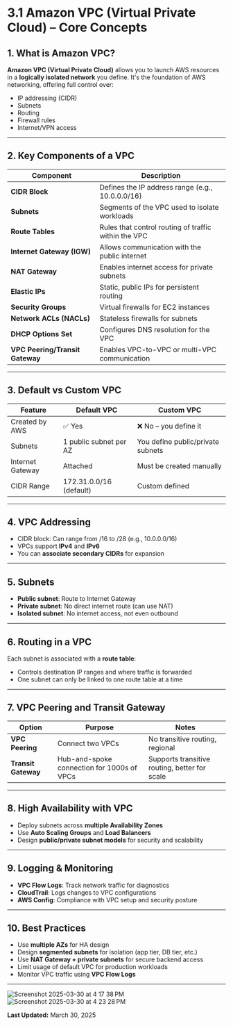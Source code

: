 
# 3.1 Amazon VPC (Virtual Private Cloud) – Core Concepts

## 1. What is Amazon VPC?

**Amazon VPC (Virtual Private Cloud)** allows you to launch AWS resources in a **logically isolated network** you define. It's the foundation of AWS networking, offering full control over:
- IP addressing (CIDR)
- Subnets
- Routing
- Firewall rules
- Internet/VPN access

---

## 2. Key Components of a VPC

| Component             | Description                                                                 |
|------------------------|-----------------------------------------------------------------------------|
| **CIDR Block**         | Defines the IP address range (e.g., 10.0.0.0/16)                            |
| **Subnets**            | Segments of the VPC used to isolate workloads                              |
| **Route Tables**       | Rules that control routing of traffic within the VPC                       |
| **Internet Gateway (IGW)** | Allows communication with the public internet                          |
| **NAT Gateway**        | Enables internet access for private subnets                                |
| **Elastic IPs**        | Static, public IPs for persistent routing                                  |
| **Security Groups**    | Virtual firewalls for EC2 instances                                        |
| **Network ACLs (NACLs)** | Stateless firewalls for subnets                                         |
| **DHCP Options Set**   | Configures DNS resolution for the VPC                                      |
| **VPC Peering/Transit Gateway** | Enables VPC-to-VPC or multi-VPC communication                    |

---

## 3. Default vs Custom VPC

| Feature              | Default VPC                            | Custom VPC                             |
|----------------------|-----------------------------------------|----------------------------------------|
| Created by AWS       | ✅ Yes                                  | ❌ No – you define it                   |
| Subnets              | 1 public subnet per AZ                 | You define public/private subnets      |
| Internet Gateway     | Attached                                | Must be created manually               |
| CIDR Range           | 172.31.0.0/16 (default)                | Custom defined                         |

---

## 4. VPC Addressing

- CIDR block: Can range from /16 to /28 (e.g., 10.0.0.0/16)
- VPCs support **IPv4** and **IPv6**
- You can **associate secondary CIDRs** for expansion

---

## 5. Subnets

- **Public subnet**: Route to Internet Gateway
- **Private subnet**: No direct internet route (can use NAT)
- **Isolated subnet**: No internet access, not even outbound

---

## 6. Routing in a VPC

Each subnet is associated with a **route table**:
- Controls destination IP ranges and where traffic is forwarded
- One subnet can only be linked to one route table at a time

---

## 7. VPC Peering and Transit Gateway

| Option               | Purpose                              | Notes                                      |
|----------------------|--------------------------------------|--------------------------------------------|
| **VPC Peering**      | Connect two VPCs                     | No transitive routing, regional            |
| **Transit Gateway**  | Hub-and-spoke connection for 1000s of VPCs | Supports transitive routing, better for scale |

---

## 8. High Availability with VPC

- Deploy subnets across **multiple Availability Zones**
- Use **Auto Scaling Groups** and **Load Balancers**
- Design **public/private subnet models** for security and scalability

---

## 9. Logging & Monitoring

- **VPC Flow Logs**: Track network traffic for diagnostics
- **CloudTrail**: Logs changes to VPC configurations
- **AWS Config**: Compliance with VPC setup and security posture

---

## 10. Best Practices

- Use **multiple AZs** for HA design
- Design **segmented subnets** for isolation (app tier, DB tier, etc.)
- Use **NAT Gateway + private subnets** for secure backend access
- Limit usage of default VPC for production workloads
- Monitor VPC traffic using **VPC Flow Logs**

---
![Screenshot 2025-03-30 at 4 17 38 PM](https://github.com/user-attachments/assets/cdaaf590-4912-458b-8ac4-d32f3b7da200)
![Screenshot 2025-03-30 at 4 23 28 PM](https://github.com/user-attachments/assets/f1bc6b10-7089-493b-b721-a07f0b56feb6)


**Last Updated:** March 30, 2025

